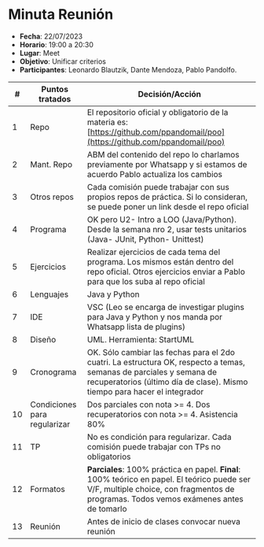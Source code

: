 # Minuta Reunión

* **Fecha**: 22/07/2023
* **Horario**: 19:00 a 20:30
* **Lugar**: Meet
* **Objetivo**: Unificar criterios
* **Participantes**: Leonardo Blautzik, Dante Mendoza, Pablo Pandolfo.

| # | Puntos tratados | Decisión/Acción |
| -- | -- | -- |
| 1 | Repo | El repositorio oficial y obligatorio de la materia es: [https://github.com/ppandomail/poo](https://github.com/ppandomail/poo) |
| 2 | Mant. Repo | ABM del contenido del repo lo charlamos previamente por Whatsapp y si estamos de acuerdo Pablo actualiza los cambios |
| 3 | Otros repos | Cada comisión puede trabajar con sus propios repos de práctica. Si lo consideran, se puede poner un link desde el repo oficial |
| 4 | Programa | OK pero U2- Intro a LOO (Java/Python). Desde la semana nro 2, usar tests unitarios (Java- JUnit, Python- Unittest) |
| 5 | Ejercicios | Realizar ejercicios de cada tema del programa. Los mismos están dentro del repo oficial. Otros ejercicios enviar a Pablo para que los suba al repo oficial |
| 6 | Lenguajes | Java y Python |
| 7 | IDE | VSC (Leo se encarga de investigar plugins para Java y Python y nos manda por Whatsapp lista de plugins) |
| 8 | Diseño | UML. Herramienta: StartUML |
| 9 | Cronograma | OK. Sólo cambiar las fechas para el 2do cuatri. La estructura OK, respecto a temas, semanas de parciales y semana de recuperatorios (último día de clase). Mismo tiempo para hacer el integrador |
| 10 | Condiciones para regularizar | Dos parciales con nota >= 4. Dos recuperatorios con nota >= 4. Asistencia 80% |
| 11 | TP | No es condición para regularizar. Cada comisión puede trabajar con TPs no obligatorios |
| 12 | Formatos | **Parciales**: 100% práctica en papel. **Final**: 100% teórico en papel. El teórico puede ser V/F, multiple choice, con fragmentos de programas. Todos vemos exámenes antes de tomarlo |
| 13 | Reunión | Antes de inicio de clases convocar nueva reunión |
